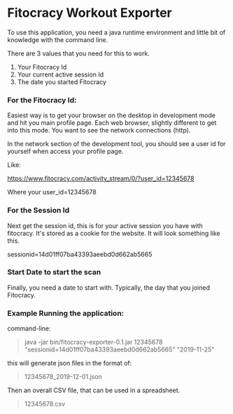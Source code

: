 # Fitocracy Workout Exporter 

To use this application, you need a java runtime environment and little bit of knowledge with the command line.

There are 3 values that you need for this to work.

1) Your Fitocracy Id 
2) Your current active session Id
3) The date you started Fitocracy


### For the Fitocracy Id:

Easiest way is to get your browser on the desktop in development mode and hit you main profile page.  Each web browser, slightly different to get into this mode.  You want to see the network connections (http).

In the network section of the development tool, you should see a user id for yourself when access your profile page.

Like:

https://www.fitocracy.com/activity_stream/0/?user_id=12345678

Where your user_id=12345678

### For the Session Id

Next get the session id, this is for your active session you have with fitocracy.  It's stored as a cookie for the website.  It will look something like this. 

sessionid=14d01ff07ba43393aeebd0d662ab5665
 
### Start Date to start the scan
Finally, you need a date to start with.  Typically, the day that you joined Fitocracy.


### Example Running the application:
command-line:

> java -jar bin/fitocracy-exporter-0.1.jar 12345678 "sessionid=14d01ff07ba43393aeebd0d662ab5665" "2019-11-25"

this will generate json files in the format of:  
> 12345678_2019-12-01.json

Then an overall CSV file, that can be used in a spreadsheet.
> 12345678.csv